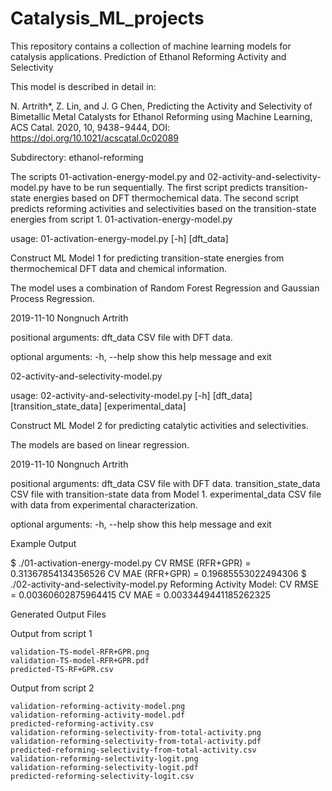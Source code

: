 # Catalysis_ML_projects

This repository contains a collection of machine learning models for catalysis applications.
Prediction of Ethanol Reforming Activity and Selectivity

This model is described in detail in:

N. Artrith*, Z. Lin, and J. G Chen,
Predicting the Activity and Selectivity of Bimetallic Metal Catalysts for Ethanol Reforming using Machine Learning,
ACS Catal. 2020, 10, 9438−9444, DOI: https://doi.org/10.1021/acscatal.0c02089


Subdirectory: ethanol-reforming

The scripts 01-activation-energy-model.py and 02-activity-and-selectivity-model.py have to be run sequentially. The first script predicts transition-state energies based on DFT thermochemical data. The second script predicts reforming activities and selectivities based on the transition-state energies from script 1.
01-activation-energy-model.py

usage: 01-activation-energy-model.py [-h] [dft_data]

Construct ML Model 1 for predicting transition-state energies from
thermochemical DFT data and chemical information.

The model uses a combination of Random Forest Regression and Gaussian
Process Regression.

2019-11-10 Nongnuch Artrith

positional arguments:
  dft_data    CSV file with DFT data.

optional arguments:
  -h, --help  show this help message and exit

02-activity-and-selectivity-model.py

usage: 02-activity-and-selectivity-model.py [-h]
                                            [dft_data] [transition_state_data]
                                            [experimental_data]

Construct ML Model 2 for predicting catalytic activities and
selectivities.

The models are based on linear regression.

2019-11-10 Nongnuch Artrith

positional arguments:
  dft_data              CSV file with DFT data.
  transition_state_data
                        CSV file with transition-state data from Model 1.
  experimental_data     CSV file with data from experimental characterization.

optional arguments:
  -h, --help            show this help message and exit

Example Output

$ ./01-activation-energy-model.py
CV RMSE (RFR+GPR) = 0.31367854134356526
CV MAE  (RFR+GPR) = 0.19685553022494306
$ ./02-activity-and-selectivity-model.py
Reforming Activity Model:
  CV RMSE = 0.00360602875964415
  CV MAE  = 0.0033449441185262325

Generated Output Files

Output from script 1

    validation-TS-model-RFR+GPR.png
    validation-TS-model-RFR+GPR.pdf
    predicted-TS-RF+GPR.csv

Output from script 2

    validation-reforming-activity-model.png
    validation-reforming-activity-model.pdf
    predicted-reforming-activity.csv
    validation-reforming-selectivity-from-total-activity.png
    validation-reforming-selectivity-from-total-activity.pdf
    predicted-reforming-selectivity-from-total-activity.csv
    validation-reforming-selectivity-logit.png
    validation-reforming-selectivity-logit.pdf
    predicted-reforming-selectivity-logit.csv

